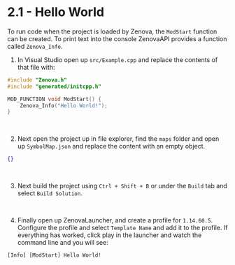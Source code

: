 # 2.1 - Hello World

To run code when the project is loaded by Zenova, the `ModStart` function can be created. To print text into the console ZenovaAPI provides a function called `Zenova_Info`.

1. In Visual Studio open up `src/Example.cpp` and replace the contents of that file with:
```cpp
#include "Zenova.h"
#include "generated/initcpp.h"

MOD_FUNCTION void ModStart() {
	Zenova_Info("Hello World!");
}
```

<br />

2. Next open the project up in file explorer, find the `maps` folder and open up `SymbolMap.json` and replace the content with an empty object.
```json
{}
```

<br />

3. Next build the project using `Ctrl + Shift + B` or under the `Build` tab and select `Build Solution`. 

<br />

4. Finally open up ZenovaLauncher, and create a profile for `1.14.60.5`. Configure the profile and select `Template Name` and add it to the profile. If everything has worked, click play in the launcher and watch the command line and you will see:
```
[Info] [ModStart] Hello World!
```